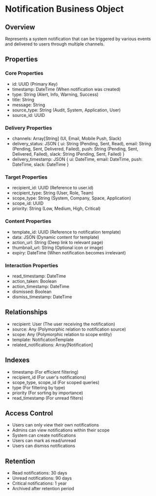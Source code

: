 # Notification Business Object

## Overview
Represents a system notification that can be triggered by various events and delivered to users through multiple channels.

## Properties

### Core Properties
- id: UUID (Primary Key)
- timestamp: DateTime (When notification was created)
- type: String (Alert, Info, Warning, Success)
- title: String
- message: String
- source_type: String (Audit, System, Application, User)
- source_id: UUID

### Delivery Properties
- channels: Array[String] (UI, Email, Mobile Push, Slack)
- delivery_status: JSON {
    ui: String (Pending, Sent, Read),
    email: String (Pending, Sent, Delivered, Failed),
    push: String (Pending, Sent, Delivered, Failed),
    slack: String (Pending, Sent, Failed)
  }
- delivery_timestamp: JSON {
    ui: DateTime,
    email: DateTime,
    push: DateTime,
    slack: DateTime
  }

### Target Properties
- recipient_id: UUID (Reference to user.id)
- recipient_type: String (User, Role, Team)
- scope_type: String (System, Company, Space, Application)
- scope_id: UUID
- priority: String (Low, Medium, High, Critical)

### Content Properties
- template_id: UUID (Reference to notification template)
- data: JSON (Dynamic content for template)
- action_url: String (Deep link to relevant page)
- thumbnail_url: String (Optional icon or image)
- expiry: DateTime (When notification becomes irrelevant)

### Interaction Properties
- read_timestamp: DateTime
- action_taken: Boolean
- action_timestamp: DateTime
- dismissed: Boolean
- dismiss_timestamp: DateTime

## Relationships
- recipient: User (The user receiving the notification)
- source: Any (Polymorphic relation to notification source)
- scope: Any (Polymorphic relation to scope entity)
- template: NotificationTemplate
- related_notifications: Array[Notification]

## Indexes
- timestamp (For efficient filtering)
- recipient_id (For user's notifications)
- scope_type, scope_id (For scoped queries)
- type (For filtering by type)
- priority (For sorting by importance)
- read_timestamp (For unread filters)

## Access Control
- Users can only view their own notifications
- Admins can view notifications within their scope
- System can create notifications
- Users can mark as read/unread
- Users can dismiss notifications

## Retention
- Read notifications: 30 days
- Unread notifications: 90 days
- Critical notifications: 1 year
- Archived after retention period